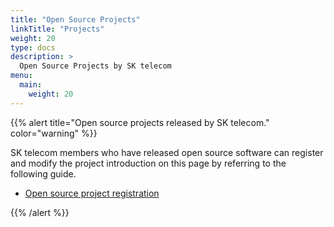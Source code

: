 ```yaml
---
title: "Open Source Projects"
linkTitle: "Projects"
weight: 20
type: docs
description: >
  Open Source Projects by SK telecom 
menu:
  main:
    weight: 20
---
```


{{% alert title="Open source projects released by SK telecom." color="warning" %}}

SK telecom members who have released open source software can register and modify the project introduction on this page by referring to the following guide.

* [Open source project registration](https://github.com/sktelecom/sktelecom.github.io/blob/master/docs/project.md)

{{% /alert %}}